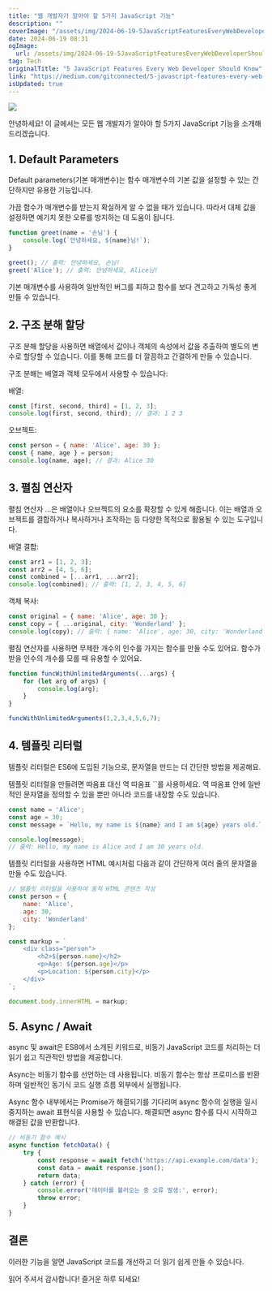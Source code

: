 ```yaml
---
title: "웹 개발자가 알아야 할 5가지 JavaScript 기능"
description: ""
coverImage: "/assets/img/2024-06-19-5JavaScriptFeaturesEveryWebDeveloperShouldKnow_0.png"
date: 2024-06-19 08:31
ogImage: 
  url: /assets/img/2024-06-19-5JavaScriptFeaturesEveryWebDeveloperShouldKnow_0.png
tag: Tech
originalTitle: "5 JavaScript Features Every Web Developer Should Know"
link: "https://medium.com/gitconnected/5-javascript-features-every-web-developer-should-know-2118f26d7e89"
isUpdated: true
---
```






<img src="/assets/img/2024-06-19-5JavaScriptFeaturesEveryWebDeveloperShouldKnow_0.png" />

안녕하세요! 이 글에서는 모든 웹 개발자가 알아야 할 5가지 JavaScript 기능을 소개해 드리겠습니다.

## 1. Default Parameters

Default parameters(기본 매개변수)는 함수 매개변수의 기본 값을 설정할 수 있는 간단하지만 유용한 기능입니다.

<div class="content-ad"></div>

가끔 함수가 매개변수를 받는지 확실하게 알 수 없을 때가 있습니다. 따라서 대체 값을 설정하면 예기치 못한 오류를 방지하는 데 도움이 됩니다.

```js
function greet(name = '손님') {
    console.log(`안녕하세요, ${name}님!`);
}

greet(); // 출력: 안녕하세요, 손님!
greet('Alice'); // 출력: 안녕하세요, Alice님!
```

기본 매개변수를 사용하여 일반적인 버그를 피하고 함수를 보다 견고하고 가독성 좋게 만들 수 있습니다.

## 2. 구조 분해 할당

<div class="content-ad"></div>

구조 분해 할당을 사용하면 배열에서 값이나 객체의 속성에서 값을 추출하여 별도의 변수로 할당할 수 있습니다. 이를 통해 코드를 더 깔끔하고 간결하게 만들 수 있습니다.

구조 분해는 배열과 객체 모두에서 사용할 수 있습니다:

배열:

```js
const [first, second, third] = [1, 2, 3];
console.log(first, second, third); // 결과: 1 2 3
```

<div class="content-ad"></div>

오브젝트:

```js
const person = { name: 'Alice', age: 30 };
const { name, age } = person;
console.log(name, age); // 결과: Alice 30
```

## 3. 펼침 연산자

펼침 연산자 ...은 배열이나 오브젝트의 요소를 확장할 수 있게 해줍니다. 이는 배열과 오브젝트를 결합하거나 복사하거나 조작하는 등 다양한 목적으로 활용될 수 있는 도구입니다.

<div class="content-ad"></div>

배열 결합:

```js
const arr1 = [1, 2, 3];
const arr2 = [4, 5, 6];
const combined = [...arr1, ...arr2];
console.log(combined); // 출력: [1, 2, 3, 4, 5, 6]
```

객체 복사:

```js
const original = { name: 'Alice', age: 30 };
const copy = { ...original, city: 'Wonderland' };
console.log(copy); // 출력: { name: 'Alice', age: 30, city: 'Wonderland' }
```

<div class="content-ad"></div>

펼침 연산자를 사용하면 무제한 개수의 인수를 가지는 함수를 만들 수도 있어요. 함수가 받을 인수의 개수를 모를 때 유용할 수 있어요.

```js
function funcWithUnlimitedArguments(...args) {
    for (let arg of args) {
        console.log(arg);
    }
}

funcWithUnlimitedArguments(1,2,3,4,5,6,7);
```

## 4. 템플릿 리터럴

템플릿 리터럴은 ES6에 도입된 기능으로, 문자열을 만드는 더 간단한 방법을 제공해요.

<div class="content-ad"></div>

템플릿 리터럴을 만들려면 따옴표 대신 역 따옴표 ``를 사용하세요. 역 따옴표 안에 일반적인 문자열을 정의할 수 있을 뿐만 아니라 코드를 내장할 수도 있습니다.

```js
const name = 'Alice';
const age = 30;
const message = `Hello, my name is ${name} and I am ${age} years old.`;

console.log(message);
// 출력: Hello, my name is Alice and I am 30 years old.
```

템플릿 리터럴을 사용하면 HTML 예시처럼 다음과 같이 간단하게 여러 줄의 문자열을 만들 수도 있습니다.

```js
// 템플릿 리터럴을 사용하여 동적 HTML 콘텐츠 작성
const person = {
    name: 'Alice',
    age: 30,
    city: 'Wonderland'
};

const markup = `
    <div class="person">
        <h2>${person.name}</h2>
        <p>Age: ${person.age}</p>
        <p>Location: ${person.city}</p>
    </div>
`;

document.body.innerHTML = markup;
```

<div class="content-ad"></div>

## 5. Async / Await

async 및 await은 ES8에서 소개된 키워드로, 비동기 JavaScript 코드를 처리하는 더 읽기 쉽고 직관적인 방법을 제공합니다.

Async는 비동기 함수를 선언하는 데 사용됩니다. 비동기 함수는 항상 프로미스를 반환하며 일반적인 동기식 코드 실행 흐름 외부에서 실행됩니다.

Async 함수 내부에서는 Promise가 해결되기를 기다리며 async 함수의 실행을 일시 중지하는 await 표현식을 사용할 수 있습니다. 해결되면 async 함수를 다시 시작하고 해결된 값을 반환합니다.

<div class="content-ad"></div>

```js
// 비동기 함수 예시
async function fetchData() {
    try {
        const response = await fetch('https://api.example.com/data');
        const data = await response.json();
        return data;
    } catch (error) {
        console.error('데이터를 불러오는 중 오류 발생:', error);
        throw error;
    }
}
```

## 결론

이러한 기능을 알면 JavaScript 코드를 개선하고 더 읽기 쉽게 만들 수 있습니다.

읽어 주셔서 감사합니다! 즐거운 하루 되세요!
